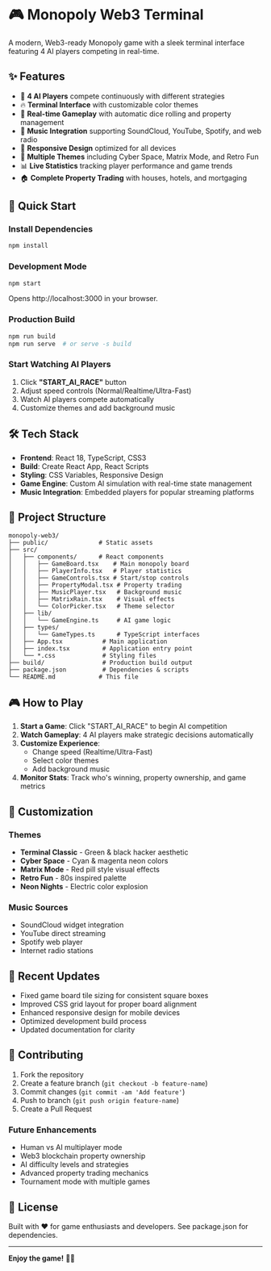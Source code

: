 # 🎮 Monopoly Web3 Terminal

A modern, Web3-ready Monopoly game with a sleek terminal interface featuring 4 AI players competing in real-time.

## ✨ Features

- 🤖 **4 AI Players** compete continuously with different strategies
- 🔥 **Terminal Interface** with customizable color themes
- 🎲 **Real-time Gameplay** with automatic dice rolling and property management
- 🎵 **Music Integration** supporting SoundCloud, YouTube, Spotify, and web radio
- 📱 **Responsive Design** optimized for all devices
- 🎨 **Multiple Themes** including Cyber Space, Matrix Mode, and Retro Fun
- 📊 **Live Statistics** tracking player performance and game trends
- 🏠 **Complete Property Trading** with houses, hotels, and mortgaging

## 🚀 Quick Start

### Install Dependencies
```bash
npm install
```

### Development Mode
```bash
npm start
```
Opens http://localhost:3000 in your browser.

### Production Build
```bash
npm run build
npm run serve  # or serve -s build
```

### Start Watching AI Players
1. Click **"START_AI_RACE"** button
2. Adjust speed controls (Normal/Realtime/Ultra-Fast)
3. Watch AI players compete automatically
4. Customize themes and add background music

## 🛠️ Tech Stack

- **Frontend**: React 18, TypeScript, CSS3
- **Build**: Create React App, React Scripts
- **Styling**: CSS Variables, Responsive Design
- **Game Engine**: Custom AI simulation with real-time state management
- **Music Integration**: Embedded players for popular streaming platforms

## 📁 Project Structure

```
monopoly-web3/
├── public/              # Static assets
├── src/
│   ├── components/      # React components
│   │   ├── GameBoard.tsx    # Main monopoly board
│   │   ├── PlayerInfo.tsx   # Player statistics
│   │   ├── GameControls.tsx # Start/stop controls
│   │   ├── PropertyModal.tsx # Property trading
│   │   ├── MusicPlayer.tsx   # Background music
│   │   ├── MatrixRain.tsx    # Visual effects
│   │   └── ColorPicker.tsx   # Theme selector
│   ├── lib/
│   │   └── GameEngine.ts     # AI game logic
│   ├── types/
│   │   └── GameTypes.ts      # TypeScript interfaces
│   ├── App.tsx           # Main application
│   ├── index.tsx         # Application entry point
│   └── *.css             # Styling files
├── build/                # Production build output
├── package.json          # Dependencies & scripts
└── README.md            # This file
```

## 🎮 How to Play

1. **Start a Game**: Click "START_AI_RACE" to begin AI competition
2. **Watch Gameplay**: 4 AI players make strategic decisions automatically
3. **Customize Experience**:
   - Change speed (Realtime/Ultra-Fast)
   - Select color themes
   - Add background music
4. **Monitor Stats**: Track who's winning, property ownership, and game metrics

## 🎨 Customization

### Themes
- **Terminal Classic** - Green & black hacker aesthetic
- **Cyber Space** - Cyan & magenta neon colors
- **Matrix Mode** - Red pill style visual effects
- **Retro Fun** - 80s inspired palette
- **Neon Nights** - Electric color explosion

### Music Sources
- SoundCloud widget integration
- YouTube direct streaming
- Spotify web player
- Internet radio stations

## 🔧 Recent Updates

- Fixed game board tile sizing for consistent square boxes
- Improved CSS grid layout for proper board alignment
- Enhanced responsive design for mobile devices
- Optimized development build process
- Updated documentation for clarity

## 👥 Contributing

1. Fork the repository
2. Create a feature branch (`git checkout -b feature-name`)
3. Commit changes (`git commit -am 'Add feature'`)
4. Push to branch (`git push origin feature-name`)
5. Create a Pull Request

### Future Enhancements
- Human vs AI multiplayer mode
- Web3 blockchain property ownership
- AI difficulty levels and strategies
- Advanced property trading mechanics
- Tournament mode with multiple games

## 📄 License

Built with ❤️ for game enthusiasts and developers. See package.json for dependencies.

---

**Enjoy the game!** 🎲🚀
